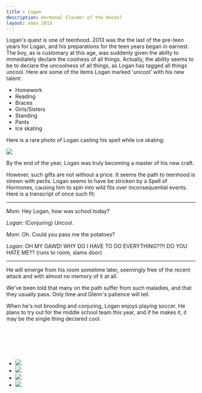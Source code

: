 ```yaml
---
title : Logan
description: Hormonal Claimer of the Uncool
layout: xmas_2013
---
```


Logan's quest is one of teenhood. 2013 was the the last of the pre-teen years for Logan, and his preparations for the teen years began in earnest. The boy, as is customary at this age, was suddenly given the abilty to immediately declare the coolness of all things. Actually, the ability seems to be to declare the uncoolness of all things, as Logan has tagged all things uncool. Here are some of the items Logan marked 'uncool' with his new talent:

* Homework
* Reading
* Braces
* Girls/Sisters
* Standing
* Pants
* Ice skating

Here is a rare photo of Logan casting his spell while ice skating:

<img src="{{urls.media}}/images/xmas2013/logan_uncool.jpg"/>

By the end of the year, Logan was truly becoming a master of his new craft.

However, such gifts are not without a price. It seems the path to teenhood is strewn with perils. Logan seems to have be stricken by a Spell of Hormones, causing him to spin into wild fits over inconsequential events. Here is a transcript of once such fit:
***
*Mom*: Hey Logan, how was school today?

*Logan*: (Conjuring) Uncool.

*Mom*: Oh. Could you pass me the potatoes?

*Logan*: OH MY GAWD! WHY DO I HAVE TO DO EVERYTHING??!! DO YOU HATE ME?? (runs to room, slams door)
*** 
He will emerge from his room sometime later, seemingly free of the recent attack and with almost no memory of it at all. 

We've been told that many on the path suffer from such maladies, and that they usually pass. Only time and Glenn's patience will tell.

When he's not brooding and conjuring, Logan enjoys playing soccer. He plans to try out for the middle school team this year, and if he makes it, it may be the single thing declared cool.

<ul id="gallery" style="margin-top: 100px;margin-bottom: 55px">
<li> <a class="pic-1" href="{{urls.media}}/images/xmas2013/logan1_big.jpg"><img src="{{urls.media}}/images/xmas2013/logan1.jpg"/></a></li>
<li> <a class="pic-2" href="{{urls.media}}/images/xmas2013/logan2_big.jpg"><img src="{{urls.media}}/images/xmas2013/logan2.jpg"/></a></li>
<li> <a class="pic-3" href="{{urls.media}}/images/xmas2013/logan3_big.jpg"><img src="{{urls.media}}/images/xmas2013/logan3.jpg"/></a></li>
<li> <a class="pic-4" href="{{urls.media}}/images/xmas2013/logan4_big.jpg"><img src="{{urls.media}}/images/xmas2013/logan4.jpg"/></a></li>
</ul>
